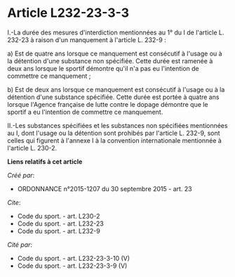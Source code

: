 # Article L232-23-3-3

I.-La durée des mesures d'interdiction mentionnées au 1° du I de l'article L. 232-23 à raison d'un manquement à l'article L.
232-9 : 

a) Est de quatre ans lorsque ce manquement est consécutif à l'usage ou à la détention d'une substance non spécifiée. Cette
durée est ramenée à deux ans lorsque le sportif démontre qu'il n'a pas eu l'intention de commettre ce manquement ; 

b) Est de deux ans lorsque ce manquement est consécutif à l'usage ou à la détention d'une substance spécifiée. Cette durée
est portée à quatre ans lorsque l'Agence française de lutte contre le dopage démontre que le sportif a eu l'intention de
commettre ce manquement. 

II.-Les substances spécifiées et les substances non spécifiées mentionnées au I, dont l'usage ou la détention sont prohibés
par l'article L. 232-9, sont celles qui figurent à l'annexe I à la convention internationale mentionnée à l'article L. 230-2.

**Liens relatifs à cet article**

_Créé par_:

  - ORDONNANCE n°2015-1207 du 30 septembre 2015 - art. 23

_Cite_:

  - Code du sport. - art. L230-2
  - Code du sport. - art. L232-23
  - Code du sport. - art. L232-9

_Cité par_:

  - Code du sport. - art. L232-23-3-10 (V)
  - Code du sport. - art. L232-23-3-9 (V)
